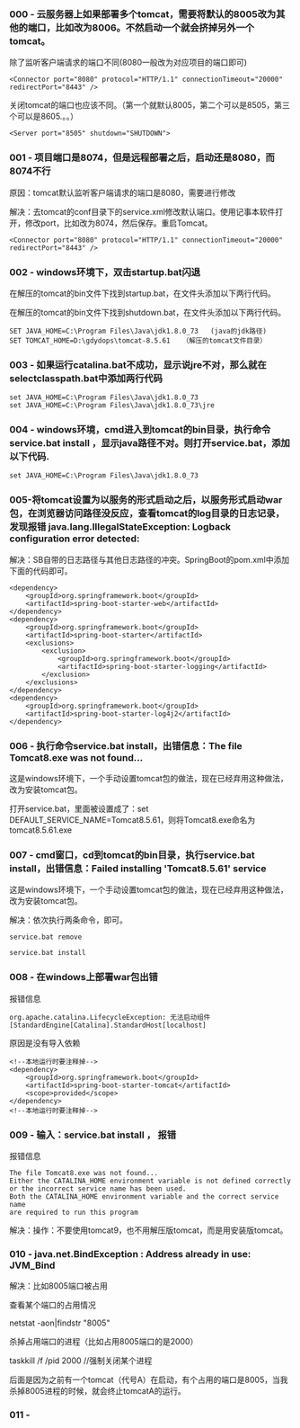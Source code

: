 ### 000 - 云服务器上如果部署多个tomcat，需要将默认的8005改为其他的端口，比如改为8006。不然启动一个就会挤掉另外一个tomcat。

除了监听客户端请求的端口不同(8080一般改为对应项目的端口即可)
```text
<Connector port="8080" protocol="HTTP/1.1" connectionTimeout="20000" redirectPort="8443" />
```
关闭tomcat的端口也应该不同。（第一个就默认8005，第二个可以是8505，第三个可以是8605.。。）
```text
<Server port="8505" shutdown="SHUTDOWN">
```

### 001 - 项目端口是8074，但是远程部署之后，启动还是8080，而8074不行

原因：tomcat默认监听客户端请求的端口是8080，需要进行修改

解决：去tomcat的conf目录下的service.xml修改默认端口。使用记事本软件打开，修改port，比如改为8074，然后保存。重启Tomcat。

```text
<Connector port="8080" protocol="HTTP/1.1" connectionTimeout="20000" redirectPort="8443" />
```

### 002 - windows环境下，双击startup.bat闪退

在解压的tomcat的bin文件下找到startup.bat，在文件头添加以下两行代码。

在解压的tomcat的bin文件下找到shutdown.bat，在文件头添加以下两行代码。

```text
SET JAVA_HOME=C:\Program Files\Java\jdk1.8.0_73   (java的jdk路径)
SET TOMCAT_HOME=D:\gdydops\tomcat-8.5.61   （解压的tomcat文件目录）
```

### 003 - 如果运行catalina.bat不成功，显示说jre不对，那么就在selectclasspath.bat中添加两行代码

```text
set JAVA_HOME=C:\Program Files\Java\jdk1.8.0_73
set JAVA_HOME=C:\Program Files\Java\jdk1.8.0_73\jre
```

### 004 - windows环境，cmd进入到tomcat的bin目录，执行命令service.bat install ，显示java路径不对。则打开service.bat，添加以下代码.

```text
set JAVA_HOME=C:\Program Files\Java\jdk1.8.0_73
```

### 005-将tomcat设置为以服务的形式启动之后，以服务形式启动war包，在浏览器访问路径没反应，查看tomcat的log目录的日志记录，发现报错 java.lang.IllegalStateException: Logback configuration error detected:

解决：SB自带的日志路径与其他日志路径的冲突。SpringBoot的pom.xml中添加下面的代码即可。

```text
<dependency>
    <groupId>org.springframework.boot</groupId>
    <artifactId>spring-boot-starter-web</artifactId>
</dependency>
<dependency>
    <groupId>org.springframework.boot</groupId>
    <artifactId>spring-boot-starter</artifactId>
    <exclusions>
        <exclusion>
            <groupId>org.springframework.boot</groupId>
            <artifactId>spring-boot-starter-logging</artifactId>
        </exclusion>
    </exclusions>
</dependency>
<dependency>
    <groupId>org.springframework.boot</groupId>
    <artifactId>spring-boot-starter-log4j2</artifactId>
</dependency>
```

### 006 - 执行命令service.bat install，出错信息：The file Tomcat8.exe was not found...

这是windows环境下，一个手动设置tomcat包的做法，现在已经弃用这种做法，改为安装tomcat包。

打开service.bat，里面被设置成了：set DEFAULT_SERVICE_NAME=Tomcat8.5.61，则将Tomcat8.exe命名为tomcat8.5.61.exe

### 007 - cmd窗口，cd到tomcat的bin目录，执行service.bat install，出错信息：Failed installing 'Tomcat8.5.61' service

这是windows环境下，一个手动设置tomcat包的做法，现在已经弃用这种做法，改为安装tomcat包。

解决：依次执行两条命令，即可。

```text
service.bat remove

service.bat install
```
### 008 - 在windows上部署war包出错

报错信息
```text
org.apache.catalina.LifecycleException: 无法启动组件[StandardEngine[Catalina].StandardHost[localhost]
```
原因是没有导入依赖
```text
<!--本地运行时要注释掉-->
<dependency>
    <groupId>org.springframework.boot</groupId>
    <artifactId>spring-boot-starter-tomcat</artifactId>
    <scope>provided</scope>
</dependency>
<!--本地运行时要注释掉-->
```

### 009 -  输入：service.bat install ， 报错

报错信息
```text
The file Tomcat8.exe was not found...
Either the CATALINA_HOME environment variable is not defined correctly or the incorrect service name has been used.
Both the CATALINA_HOME environment variable and the correct service name
are required to run this program
```
解决：操作：不要使用tomcat9，也不用解压版tomcat，而是用安装版tomcat。

### 010 - java.net.BindException : Address already in use: JVM_Bind

解决：比如8005端口被占用

查看某个端口的占用情况

netstat -aon|findstr "8005"

杀掉占用端口的进程（比如占用8005端口的是2000）

taskkill /f  /pid 2000      //强制关闭某个进程

后面是因为之前有一个tomcat（代号A）在启动，有个占用的端口是8005，当我杀掉8005进程的时候，就会终止tomcatA的运行。

### 011 - 
















